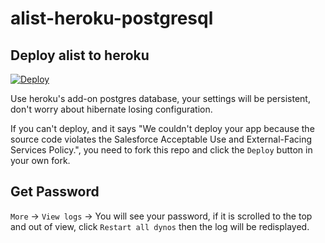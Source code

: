 # alist-heroku-postgresql


## Deploy alist to heroku
[![Deploy](https://www.herokucdn.com/deploy/button.svg)](https://dashboard.heroku.com/new?template=https://github.com/roughew/alist-heroku-postgres)

Use heroku's add-on postgres database, your settings will be persistent, don't worry about hibernate losing configuration.

If you can't deploy, and it says "We couldn't deploy your app because the source code violates the Salesforce Acceptable Use and External-Facing Services Policy.", you need to fork this repo and click the `Deploy` button in your own fork.

## Get Password
`More` -> `View logs` -> You will see your password, if it is scrolled to the top and out of view, click `Restart all dynos` then the log will be redisplayed.
